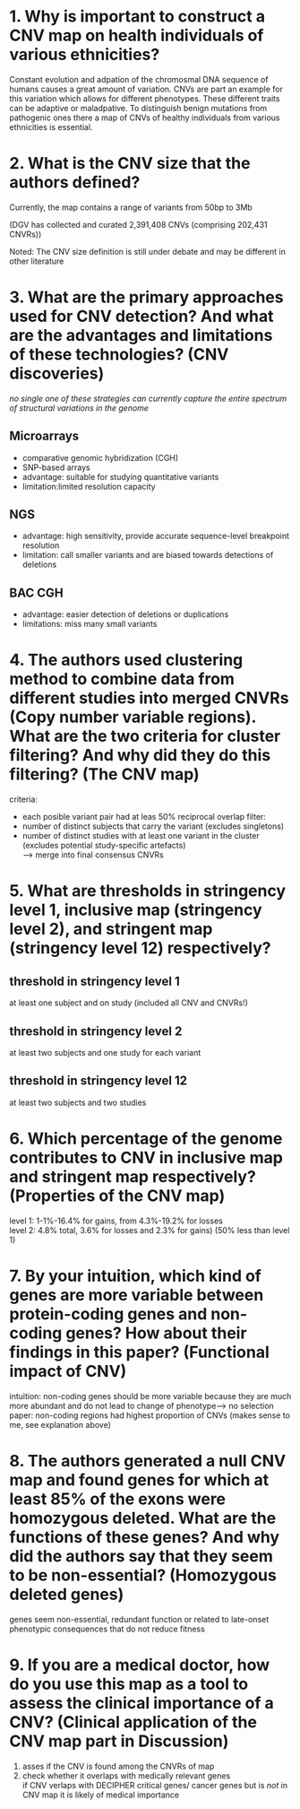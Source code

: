 # 1. Why is important to construct a CNV map on health individuals of various ethnicities?

Constant evolution and adpation of the chromosmal DNA sequence of humans causes a great amount of variation. CNVs are part an example for this variation which allows for different phenotypes. These different traits can be adaptive or maladpative. To distinguish benign mutations from pathogenic ones there a map of CNVs of healthy individuals from various ethnicities is essential.

# 2. What is the CNV size that the authors defined? 
Currently, the map contains a range of variants from 50bp to 3Mb


(DGV has collected and curated 2,391,408 CNVs (comprising 202,431 CNVRs))

Noted: The CNV size definition is still under debate and may be different in other literature
# 3. What are the primary approaches used for CNV detection? And what are the advantages and limitations of these technologies? (CNV discoveries)
*no single one of these strategies can currently capture the entire spectrum of structural variations in the genome*
## Microarrays
- comparative genomic hybridization (CGH) 
- SNP-based arrays
- advantage: suitable for studying quantitative variants
- limitation:limited resolution capacity
## NGS
- advantage: high sensitivity, provide accurate sequence-level breakpoint resolution
- limitation: call smaller variants and are biased towards detections of deletions

## BAC CGH 
- advantage: easier detection of deletions or duplications
- limitations: miss many small variants

# 4. The authors used clustering method to combine data from different studies into merged CNVRs (Copy number variable regions). What are the two criteria for cluster filtering? And why did they do this filtering? (The CNV map)
criteria: 
- each posible variant pair had at leas 50% reciprocal overlap
filter:
- number of distinct subjects that carry the variant (excludes singletons)
- number of distinct studies with at least one variant in the cluster (excludes potential study-specific artefacts) \
--> merge into final consensus CNVRs

# 5. What are thresholds in stringency level 1, inclusive map (stringency level 2), and stringent map (stringency level 12) respectively?

## threshold in stringency level 1
at least one subject and on study (included all CNV and CNVRs!)
## threshold in stringency level 2
at least two subjects and one study for each variant
## threshold in stringency level 12
at least two subjects and two studies

# 6. Which percentage of the genome contributes to CNV in inclusive map and stringent map respectively? (Properties of the CNV map)
level 1: 1-1%-16.4% for gains, from 4.3%-19.2% for losses \
level 2: 4.8% total, 3.6% for losses and 2.3% for gains) (50% less than level 1)

# 7. By your intuition, which kind of genes are more variable between protein-coding genes and non-coding genes? How about their findings in this paper? (Functional impact of CNV)
intuition: non-coding genes should be more variable because they are much more abundant and do not lead to change of phenotype--> no selection \
paper: non-coding regions had highest proportion of CNVs (makes sense to me, see explanation above)

# 8. The authors generated a null CNV map and found genes for which at least 85% of the exons were homozygous deleted. What are the functions of these genes? And why did the authors say that they seem to be non-essential? (Homozygous deleted genes)
genes seem non-essential, redundant function or related to late-onset phenotypic consequences that do not reduce fitness
# 9. If you are a medical doctor, how do you use this map as a tool to assess the clinical importance of a CNV? (Clinical application of the CNV map part in Discussion) 
1. asses if the CNV is found among the CNVRs of map
2. check whether it overlaps with medically relevant genes \
if CNV verlaps with DECIPHER critical genes/ cancer genes but is *not* in CNV map it is likely of medical importance
